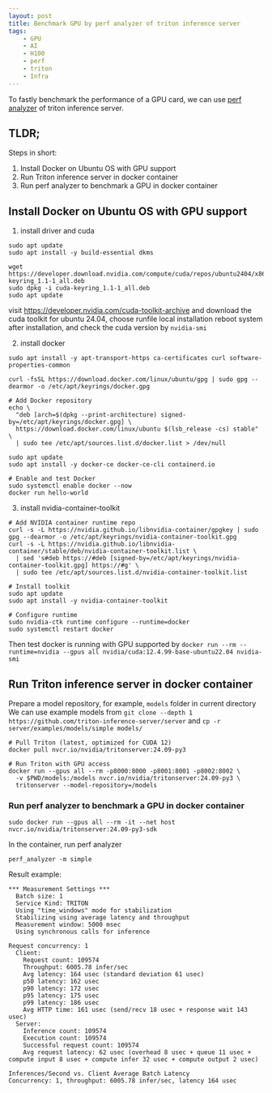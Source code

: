 ```yaml
---
layout: post
title: Benchmark GPU by perf analyzer of triton inference server
tags:
    - GPU
    - AI
    - H100
    - perf
    - triton
    - Infra
---
```


To fastly benchmark the performance of a GPU card, we can use [perf analyzer](https://github.com/triton-inference-server/perf_analyzer) of triton inference server.

## TLDR;

Steps in short:

1. Install Docker on Ubuntu OS with GPU support
2. Run Triton inference server in docker container
3. Run perf analyzer to benchmark a GPU in docker container

## Install Docker on Ubuntu OS with GPU support

1. install driver and cuda

```
sudo apt update
sudo apt install -y build-essential dkms

wget https://developer.download.nvidia.com/compute/cuda/repos/ubuntu2404/x86_64/cuda-keyring_1.1-1_all.deb
sudo dpkg -i cuda-keyring_1.1-1_all.deb
sudo apt update
```
visit https://developer.nvidia.com/cuda-toolkit-archive and download the cuda toolkit for ubuntu 24.04, choose runfile local installation
reboot system after installation, and check the cuda version by `nvidia-smi`

2. install docker
```
sudo apt install -y apt-transport-https ca-certificates curl software-properties-common

curl -fsSL https://download.docker.com/linux/ubuntu/gpg | sudo gpg --dearmor -o /etc/apt/keyrings/docker.gpg

# Add Docker repository
echo \
  "deb [arch=$(dpkg --print-architecture) signed-by=/etc/apt/keyrings/docker.gpg] \
  https://download.docker.com/linux/ubuntu $(lsb_release -cs) stable" \
  | sudo tee /etc/apt/sources.list.d/docker.list > /dev/null

sudo apt update
sudo apt install -y docker-ce docker-ce-cli containerd.io

# Enable and test Docker
sudo systemctl enable docker --now
docker run hello-world
```

3. install nvidia-container-toolkit
```
# Add NVIDIA container runtime repo
curl -s -L https://nvidia.github.io/libnvidia-container/gpgkey | sudo gpg --dearmor -o /etc/apt/keyrings/nvidia-container-toolkit.gpg
curl -s -L https://nvidia.github.io/libnvidia-container/stable/deb/nvidia-container-toolkit.list \
  | sed 's#deb https://#deb [signed-by=/etc/apt/keyrings/nvidia-container-toolkit.gpg] https://#g' \
  | sudo tee /etc/apt/sources.list.d/nvidia-container-toolkit.list

# Install toolkit
sudo apt update
sudo apt install -y nvidia-container-toolkit

# Configure runtime
sudo nvidia-ctk runtime configure --runtime=docker
sudo systemctl restart docker
```

Then test docker is running with GPU supported by 
```docker run --rm --runtime=nvidia --gpus all nvidia/cuda:12.4.99-base-ubuntu22.04 nvidia-smi```

## Run Triton inference server in docker container
Prepare a model repository, for example, `models` folder in current directory
We can use example models from `git clone --depth 1 https://github.com/triton-inference-server/server`
and `cp -r server/examples/models/simple models/`

```
# Pull Triton (latest, optimized for CUDA 12)
docker pull nvcr.io/nvidia/tritonserver:24.09-py3

# Run Triton with GPU access
docker run --gpus all --rm -p8000:8000 -p8001:8001 -p8002:8002 \
  -v $PWD/models:/models nvcr.io/nvidia/tritonserver:24.09-py3 \
  tritonserver --model-repository=/models
```

### Run perf analyzer to benchmark a GPU in docker container

```
sudo docker run --gpus all --rm -it --net host nvcr.io/nvidia/tritonserver:24.09-py3-sdk
```

In the container, run perf analyzer
```
perf_analyzer -m simple
```

Result example:
```
*** Measurement Settings ***
  Batch size: 1
  Service Kind: TRITON
  Using "time_windows" mode for stabilization
  Stabilizing using average latency and throughput
  Measurement window: 5000 msec
  Using synchronous calls for inference

Request concurrency: 1
  Client: 
    Request count: 109574
    Throughput: 6005.78 infer/sec
    Avg latency: 164 usec (standard deviation 61 usec)
    p50 latency: 162 usec
    p90 latency: 172 usec
    p95 latency: 175 usec
    p99 latency: 186 usec
    Avg HTTP time: 161 usec (send/recv 18 usec + response wait 143 usec)
  Server: 
    Inference count: 109574
    Execution count: 109574
    Successful request count: 109574
    Avg request latency: 62 usec (overhead 8 usec + queue 11 usec + compute input 8 usec + compute infer 32 usec + compute output 2 usec)

Inferences/Second vs. Client Average Batch Latency
Concurrency: 1, throughput: 6005.78 infer/sec, latency 164 usec
```